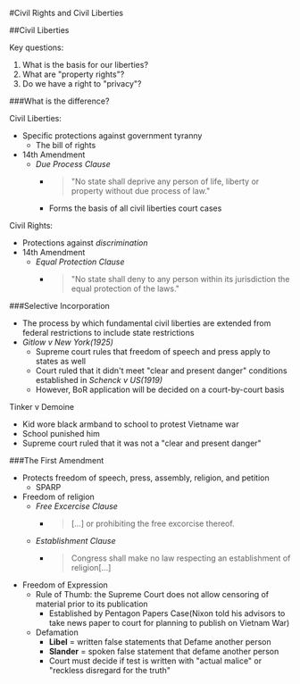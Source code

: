 
#Civil Rights and Civil Liberties

##Civil Liberties

Key questions:

  1. What is the basis for our liberties?
  2. What are "property rights"?
  3. Do we have a right to "privacy"?

###What is the difference?

Civil Liberties:

  - Specific protections against government tyranny
    * The bill of rights
  - 14th Amendment
    * *Due Process Clause*
      + >"No state shall deprive any person of life, liberty or property without due process of law."
      + Forms the basis of all civil liberties court cases

Civil Rights:

  - Protections against *discrimination*
  - 14th Amendment
    * *Equal Protection Clause*
      + >"No state shall deny to any person within its jurisdiction the equal protection of the laws."

###Selective Incorporation
  - The process by which fundamental civil liberties are extended from federal restrictions to include state restrictions
  - *Gitlow v New York(1925)*
    * Supreme court rules that freedom of speech and press apply to states as well
    * Court ruled that it didn't meet "clear and present danger" conditions established in *Schenck v US(1919)*
    * However, BoR application will be decided on a court-by-court basis


Tinker v Demoine

  - Kid wore black armband to school to protest Vietname war
  - School punished him
  - Supreme court ruled that it was not a "clear and present danger"

###The First Amendment

  - Protects freedom of speech, press, assembly, religion, and petition
    * SPARP
  - Freedom of religion
    * *Free Excercise Clause*
      + > [...] or prohibiting the free excorcise thereof.
    * *Establishment Clause*
      + > Congress shall make no law respecting an establishment of religion[...]
  - Freedom of Expression
    * Rule of Thumb: the Supreme Court does not allow censoring of material prior to its publication
      + Established by Pentagon Papers Case(Nixon told his advisors to take news paper to court for planning to publish on Vietnam War)
    * Defamation
      + **Libel** = written false statements that Defame another person
      + **Slander** = spoken false statement that defame another person
      + Court must decide if test is written with "actual malice" or "reckless disregard for the truth"


